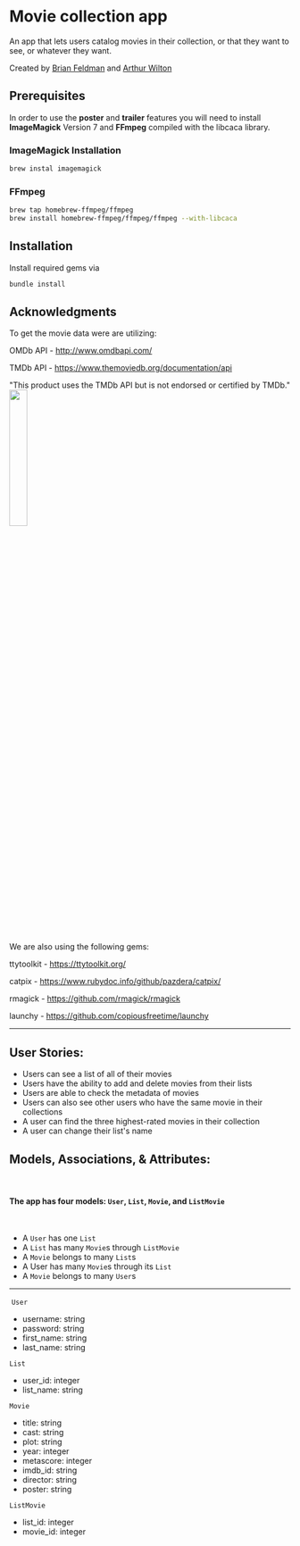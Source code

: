 # Movie collection app

An app that lets users catalog movies in their collection, or that they want to see, or whatever they want.

Created by [Brian Feldman](https://github.com/bfeldman) and [Arthur Wilton](https://github.com/artwilton)

Prerequisites
-------------

In order to use the **poster** and **trailer** features you will need to install **ImageMagick** Version 7 and **FFmpeg** compiled with the libcaca library.

### ImageMagick Installation

```sh
brew instal imagemagick
```

### FFmpeg

```sh
brew tap homebrew-ffmpeg/ffmpeg
brew install homebrew-ffmpeg/ffmpeg/ffmpeg --with-libcaca
```

Installation
-------------

Install required gems via
```sh
bundle install
```

Acknowledgments 
-------------

To get the movie data were are utilizing:

OMDb API - <http://www.omdbapi.com/>

TMDb API - <https://www.themoviedb.org/documentation/api>

"This product uses the TMDb API but is not endorsed or certified by TMDb."
<img width="25%" src="https://www.themoviedb.org/assets/2/v4/logos/v2/blue_short-8e7b30f73a4020692ccca9c88bafe5dcb6f8a62a4c6bc55cd9ba82bb2cd95f6c.svg" />


We are also using the following gems:

ttytoolkit - <https://ttytoolkit.org/>

catpix - <https://www.rubydoc.info/github/pazdera/catpix/>

rmagick - <https://github.com/rmagick/rmagick>

launchy - <https://github.com/copiousfreetime/launchy>

***

## User Stories:
-   Users can see a list of all of their movies
-   Users have the ability to add and delete movies from their lists
-   Users are able to check the metadata of movies
-   Users can also see other users who have the same movie in their collections
-   A user can find the three highest-rated movies in their collection
-   A user can change their list's name

## Models, Associations, & Attributes:
​
#### The app has four models: `User`, `List`, `Movie`, and `ListMovie`
​
-   A `User` has one `List`
-   A `List` has many `Movie`s through `ListMovie`
-   A `Movie` belongs to many `List`s
-   A User has many `Movie`s through its `List`
-   A `Movie` belongs to many `User`s
​
***
​
`User`
- username: string
- password: string
- first_name: string
- last_name: string
​

`List`
- user_id: integer
- list_name: string

`Movie`
- title: string
- cast: string
- plot: string
- year: integer
- metascore: integer
- imdb_id: string
- director: string
- poster: string

`ListMovie`
- list_id: integer
- movie_id: integer